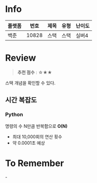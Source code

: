 # Info
|플랫폼|번호|제목|유형|난이도|
|----|----|----|----|----|
|백준|10828|스택|스택|실버4|

# Review
> **추천 점수** : ☆★★

스택 개념을 확인할 수 있다.

## 시간 복잡도
### Python
명령의 수 N만큼 반복함으로 **O(N)**
- 최대 10,000회의 연산 횟수
- 약 0.0001초 예상

# To Remember
\-